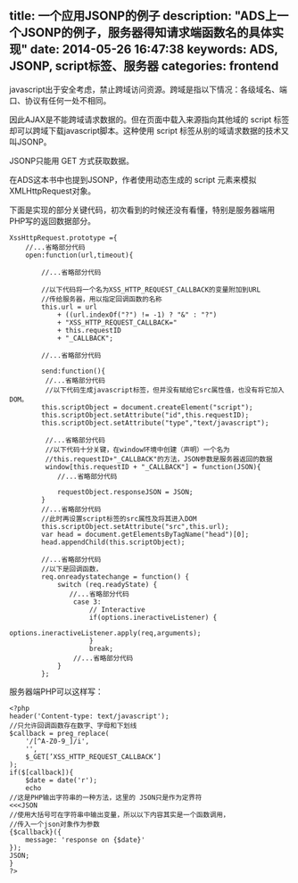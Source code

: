 title: 一个应用JSONP的例子
description: "ADS上一个JSONP的例子，服务器得知请求端函数名的具体实现"
date: 2014-05-26 16:47:38
keywords: ADS, JSONP, script标签、服务器
categories: frontend
---
javascript出于安全考虑，禁止跨域访问资源。跨域是指以下情况：各级域名、端口、协议有任何一处不相同。

因此AJAX是不能跨域请求数据的。但在页面中载入来源指向其他域的 script 标签却可以跨域下载javascript脚本。这种使用 script 标签从别的域请求数据的技术又叫JSONP。

JSONP只能用 GET 方式获取数据。

在ADS这本书中也提到JSONP，作者使用动态生成的 script 元素来模拟XMLHttpRequest对象。

下面是实现的部分关键代码，初次看到的时候还没有看懂，特别是服务器端用PHP写的返回数据部分。

	
    XssHttpRequest.prototype ={
    	//...省略部分代码
    	open:function(url,timeout){

            //...省略部分代码
            
            //以下代码将一个名为XSS_HTTP_REQUEST_CALLBACK的变量附加到URL
            //传给服务器，用以指定回调函数的名称
			this.url = url
				+ ((url.indexOf("?") != -1) ? "&" : "?")
				+ "XSS_HTTP_REQUEST_CALLBACK="
				+ this.requestID
				+ "_CALLBACK";
                
            //...省略部分代码
            
            send:function(){
			 //...省略部分代码
             //以下代码生成javascript标签，但并没有赋给它src属性值，也没有将它加入DOM。
			this.scriptObject = document.createElement("script");
			this.scriptObject.setAttribute("id",this.requestID);
			this.scriptObject.setAttribute("type","text/javascript");
            
             //...省略部分代码
             //以下代码十分关键，在window环境中创建（声明）一个名为
             //this.requestID+"_CALLBACK"的方法，JSON参数是服务器返回的数据
             window[this.requestID + "_CALLBACK"] = function(JSON){
				//...省略部分代码

				requestObject.responseJSON = JSON;
			}
			//...省略部分代码
            //此时再设置script标签的src属性及将其进入DOM
			this.scriptObject.setAttribute("src",this.url);
			var head = document.getElementsByTagName("head")[0];
			head.appendChild(this.scriptObject);
            
            //...省略部分代码
            //以下是回调函数，
            req.onreadystatechange = function() {
                switch (req.readyState) {
                   //...省略部分代码
                    case 3:
                        // Interactive
                        if(options.ineractiveListener) {
                            options.ineractiveListener.apply(req,arguments);
                        }
                        break;
					//...省略部分代码
                }
            };
            
服务器端PHP可以这样写：
	
    <?php
    header('Content-type: text/javascript');
    //只允许回调函数存在数字、字母和下划线
    $callback = preg_replace(
    	'/[^A-Z0-9_]/i',
        '',
        $_GET[’XSS_HTTP_REQUEST_CALLBACK‘]
    );
    if($[callback]){
    	$date = date('r');
        echo
    //这是PHP输出字符串的一种方法，这里的 JSON只是作为定界符
    <<<JSON
    //使用大括号可在字符串中输出变量，所以以下内容其实是一个函数调用，
    //传入一个json对象作为参数
    {$callback}({
    	message: 'response on {$date}'
    });
    JSON;
    }
    ?>
                